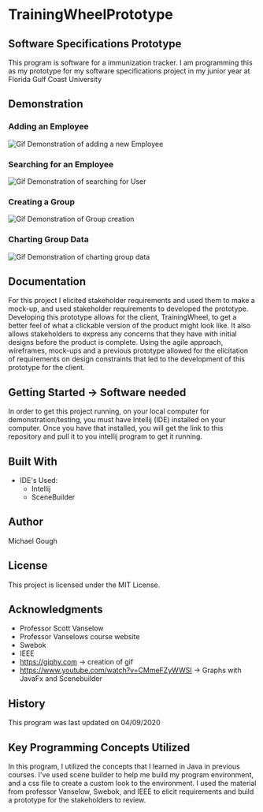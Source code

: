 # TrainingWheelPrototype
## Software Specifications Prototype

This program is software for a immunization tracker.
I am programming this as my prototype for my software specifications project in my junior year at Florida Gulf Coast University

## Demonstration 
### Adding an Employee
![Gif Demonstration of adding a new Employee](https://media.giphy.com/media/giRiKlzwolkvq7ThbY/giphy.gif)

### Searching for an Employee
![Gif Demonstration of searching for User](https://media.giphy.com/media/Y0VXaUlzntyv3CrqUQ/giphy.gif)

### Creating a Group 
![Gif Demonstration of Group creation](https://media.giphy.com/media/kcTZiZlezYxYru4GuB/giphy.gif)

### Charting Group Data
![Gif Demonstration of charting group data](https://media.giphy.com/media/dYfkMHiTaADQhkmVJa/giphy.gif)

## Documentation 

For this project I elicited stakeholder requirements and used them to make a mock-up, and used stakeholder requirements to developed the prototype. Developing this prototype allows for the client, TrainingWheel, to get a better feel of what a clickable version of the product might look like. It also allows stakeholders to express any concerns that they have with initial designs before the product is complete. Using the agile approach, wireframes, mock-ups and a previous prototype allowed for the elicitation of requirements on design constraints that led to the development of this prototype for the client. 

## Getting Started -> Software needed

In order to get this project running, on your local computer for demonstration/testing, 
you must have Intellij (IDE) installed on your computer. 
Once you have that installed, you will get the link to this repository and pull it to you
intellij program to get it running.

## Built With

* IDE's Used:
    * Intellij
    * SceneBuilder
    
## Author

Michael Gough

## License

This project is licensed under the MIT License.

## Acknowledgments

* Professor Scott Vanselow
* Professor Vanselows course website
* Swebok
* IEEE
* https://giphy.com -> creation of gif
* https://www.youtube.com/watch?v=CMmeFZyWWSI -> Graphs with JavaFx and Scenebuilder

## History

This program was last updated on 04/09/2020

## Key Programming Concepts Utilized

In this program, I utilized the concepts that I learned in Java in previous courses.
I've used scene builder to help me build my program environment, and a css file to create a custom 
look to the environment. I used the material from professor Vanselow, Swebok, and IEEE to elicit requirements 
and build a prototype for the stakeholders to review. 
